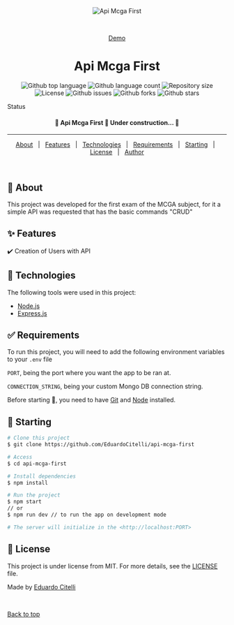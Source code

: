 <div align="center" id="top"> 
  <img src="https://encrypted-tbn0.gstatic.com/images?q=tbn:ANd9GcTWNbJewm6KhNsQZWDgZKNYIG0SqOdw4qMKTVI209_s06mgOM1B9HPmSR93VHO5JCb8tbs&usqp=CAU" alt="Api Mcga First" />

  &#xa0;

  <a href="https://api-mcga-first.herokuapp.com/">Demo</a>
</div>

<h1 align="center">Api Mcga First</h1>

<p align="center">
  <img alt="Github top language" src="https://img.shields.io/github/languages/top/EduardoCitelli/api-mcga-first?color=56BEB8">

  <img alt="Github language count" src="https://img.shields.io/github/languages/count/EduardoCitelli/api-mcga-first?color=56BEB8">

  <img alt="Repository size" src="https://img.shields.io/github/repo-size/EduardoCitelli/api-mcga-first?color=56BEB8">

  <img alt="License" src="https://img.shields.io/github/license/EduardoCitelli/api-mcga-first?color=56BEB8">

  <img alt="Github issues" src="https://img.shields.io/github/issues/EduardoCitelli/api-mcga-first?color=56BEB8" />

  <img alt="Github forks" src="https://img.shields.io/github/forks/EduardoCitelli/api-mcga-first?color=56BEB8" />

  <img alt="Github stars" src="https://img.shields.io/github/stars/EduardoCitelli/api-mcga-first?color=56BEB8" />
</p>

Status

<h4 align="center"> 
	🚧  Api Mcga First 🚀 Under construction...  🚧
</h4> 

<hr>

<p align="center">
  <a href="#dart-about">About</a> &#xa0; | &#xa0; 
  <a href="#sparkles-features">Features</a> &#xa0; | &#xa0;
  <a href="#rocket-technologies">Technologies</a> &#xa0; | &#xa0;
  <a href="#white_check_mark-requirements">Requirements</a> &#xa0; | &#xa0;
  <a href="#checkered_flag-starting">Starting</a> &#xa0; | &#xa0;
  <a href="#memo-license">License</a> &#xa0; | &#xa0;
  <a href="https://github.com/EduardoCitelli" target="_blank">Author</a>
</p>

<br>

## :dart: About ##

This project was developed for the first exam of the MCGA subject, 
for it a simple API was requested that has the basic commands "CRUD"

## :sparkles: Features ##

:heavy_check_mark: Creation of Users with API

## :rocket: Technologies ##

The following tools were used in this project:

- [Node.js](https://nodejs.org/en/)
- [Express.js](https://expressjs.com/)

## :white_check_mark: Requirements ##

To run this project, you will need to add the following environment variables to your ``` .env ``` file

``` PORT ```, being the port where you want the app to be ran at.

``` CONNECTION_STRING ```, being your custom Mongo DB connection string.

Before starting :checkered_flag:, you need to have [Git](https://git-scm.com) and [Node](https://nodejs.org/en/) installed.

## :checkered_flag: Starting ##

```bash
# Clone this project
$ git clone https://github.com/EduardoCitelli/api-mcga-first

# Access
$ cd api-mcga-first

# Install dependencies
$ npm install

# Run the project
$ npm start
// or
$ npm run dev // to run the app on development mode

# The server will initialize in the <http://localhost:PORT>
```

## :memo: License ##

This project is under license from MIT. For more details, see the [LICENSE](LICENSE.md) file.


Made by <a href="https://github.com/EduardoCitelli" target="_blank">Eduardo Citelli</a>

&#xa0;

<a href="#top">Back to top</a>

